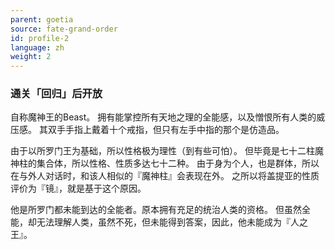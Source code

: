 ```yaml
---
parent: goetia
source: fate-grand-order
id: profile-2
language: zh
weight: 2
---
```


### 通关「回归」后开放

自称魔神王的Beast。
拥有能掌控所有天地之理的全能感，以及憎恨所有人类的威压感。
其双手手指上戴着十个戒指，但只有左手中指的那个是仿造品。

由于以所罗门王为基础，所以性格极为理性（到有些可怕）。
但毕竟是七十二柱魔神柱的集合体，所以性格、性质多达七十二种。
由于身为个人，也是群体，所以在与外人对话时，和该人相似的『魔神柱』会表现在外。
之所以将盖提亚的性质评价为『镜』，就是基于这个原因。

他是所罗门都未能到达的全能者。原本拥有充足的统治人类的资格。
但虽然全能，却无法理解人类，虽然不死，但未能得到答案，因此，他未能成为『人之王』。
